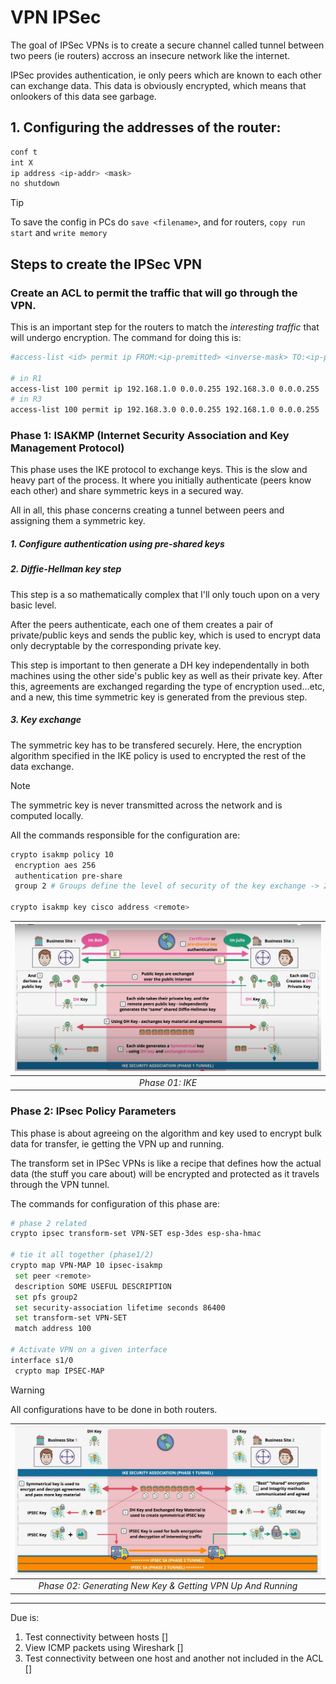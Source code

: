 # VPN IPSec

The goal of IPSec VPNs is to create a secure channel called tunnel between two peers (ie routers) accross an insecure network like the internet.

IPSec provides authentication, ie only peers which are known to each other can exchange data. This data is obviously encrypted, which means that onlookers of this data see garbage.

## 1. Configuring the addresses of the router:

```bash
conf t
int X
ip address <ip-addr> <mask>
no shutdown
```

> [!TIP]
> To save the config in PCs do `save <filename>`, and for routers, `copy run start` and `write memory`

## Steps to create the IPSec VPN

### Create an ACL to permit the traffic that will go through the VPN.

This is an important step for the routers to match the *interesting traffic* that will
undergo encryption. The command for doing this is:

```bash
#access-list <id> permit ip FROM:<ip-premitted> <inverse-mask> TO:<ip-premitted> <inverse-mask>

# in R1
access-list 100 permit ip 192.168.1.0 0.0.0.255 192.168.3.0 0.0.0.255
# in R3
access-list 100 permit ip 192.168.3.0 0.0.0.255 192.168.1.0 0.0.0.255
```


### Phase 1: ISAKMP (Internet Security Association and Key Management Protocol)

This phase uses the IKE protocol to exchange keys. This is the slow and heavy part of the process. It where you initially authenticate (peers know each other) and share symmetric keys in a secured way.

All in all, this phase concerns creating a tunnel between peers and assigning them a symmetric key.

##### 1. Configure authentication using pre-shared keys

##### 2. Diffie-Hellman key step

This step is a so mathematically complex that I'll only touch upon on a very basic level.

After the peers authenticate, each one of them creates a pair of private/public keys and sends the public key, which is used to encrypt data only decryptable by the corresponding private key.

This step is important to then generate a DH key independentally in both machines using
the other side's public key as well as their private key. After this, agreements are exchanged
regarding the type of encryption used...etc, and a new, this time symmetric key is generated
from the previous step.

##### 3. Key exchange

The symmetric key has to be transfered securely. Here, the encryption algorithm specified
in the IKE policy is used to encrypted the rest of the data exchange.

> [!NOTE]
> The symmetric key is never transmitted across the network and is computed locally.

All the commands responsible for the configuration are:

```bash
crypto isakmp policy 10
 encryption aes 256
 authentication pre-share
 group 2 # Groups define the level of security of the key exchange -> 2 is moderate

crypto isakmp key cisco address <remote>
```

| ![figure-1: phase 1](screenshots/2025-02-26-20-45-45.png) |
|:--:|
| *Phase 01: IKE* |


### Phase 2: IPsec Policy Parameters

This phase is about agreeing on the algorithm and key used to encrypt bulk data for transfer, ie getting the VPN up and running.

The transform set in IPSec VPNs is like a recipe that defines how the actual data (the stuff you care about) will be encrypted and protected as it travels through the VPN tunnel.

The commands for configuration of this phase are:

```bash
# phase 2 related
crypto ipsec transform-set VPN-SET esp-3des esp-sha-hmac

# tie it all together (phase1/2)
crypto map VPN-MAP 10 ipsec-isakmp
 set peer <remote>
 description SOME USEFUL DESCRIPTION
 set pfs group2
 set security-association lifetime seconds 86400
 set transform-set VPN-SET
 match address 100

# Activate VPN on a given interface
interface s1/0
 crypto map IPSEC-MAP
```

> [!WARNING]
> All configurations have to be done in both routers.

| ![figure-2: phase 2](screenshots/2025-02-26-20-55-28.png) |
|:--:|
| *Phase 02: Generating New Key & Getting VPN Up And Running* |

---

Due is:

1. Test connectivity between hosts []
2. View ICMP packets using Wireshark []
3. Test connectivity between one host and another not included in the ACL []

